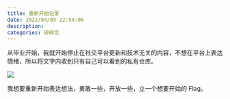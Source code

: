 ```yaml
---
title: 重新开始记录
date: 2022/04/05 22:54:06
description:
categories: 碎碎念
---
```


从毕业开始，我就开始停止在社交平台更新和技术无关的内容，不想在平台上表达情绪，所以将文字内收到只有自己可以看到的私有仓库。

![](https://images.scar.site/20220405225522.png)

我想要重新开始表达想法，勇敢一些，开放一些，立一个想要开始的 Flag。
